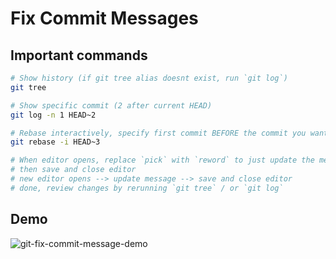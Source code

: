 # Fix Commit Messages

## Important commands
```bash
# Show history (if git tree alias doesnt exist, run `git log`)
git tree

# Show specific commit (2 after current HEAD)
git log -n 1 HEAD~2 

# Rebase interactively, specify first commit BEFORE the commit you want to edit (HEAD~3 in this case)
git rebase -i HEAD~3

# When editor opens, replace `pick` with `reword` to just update the message on that commit
# then save and close editor
# new editor opens --> update message --> save and close editor
# done, review changes by rerunning `git tree` / or `git log`
```

## Demo
![git-fix-commit-message-demo](.attachments/git-fix-commit-message-demo.png)

